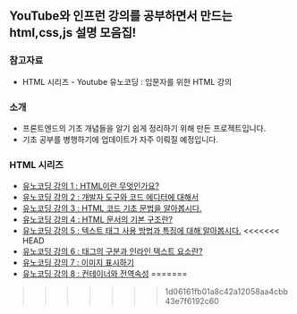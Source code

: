 ## YouTube와 인프런 강의를 공부하면서 만드는 html,css,js 설명 모음집!

### 참고자료

* HTML 시리즈 - Youtube 유노코딩 : 입문자를 위한 HTML 강의

### 소개

* 프론트엔드의 기초 개념들을 알기 쉽게 정리하기 위해 만든 프로젝트입니다.
* 기초 공부를 병행하기에 업데이트가 자주 이뤄질 예정입니다.

### HTML 시리즈
* [유노코딩 강의 1 : HTML이란 무엇인가요?](https://github.com/sangjun1126/HCJ_Basic/blob/main/Basic1.md)
* [유노코딩 강의 2 : 개발자 도구와 코드 에디터에 대해서](https://github.com/sangjun1126/HCJ_Basic/blob/main/Basic2.md)
* [유노코딩 강의 3 : HTML 코드 기초 문법을 알아봅시다.](https://github.com/sangjun1126/HCJ_Basic/blob/main/Basic3.md)
* [유노코딩 강의 4 : HTML 문서의 기본 구조란?](https://github.com/sangjun1126/HCJ_Basic/blob/main/Basic4.md)
* [유노코딩 강의 5 : 텍스트 태그 사용 방법과 특징에 대해 알아봅시다.](https://github.com/sangjun1126/HCJ_Basic/blob/main/Basic5.md)
<<<<<<< HEAD
* [유노코딩 강의 6 : 태그의 구분과 인라인 텍스트 요소란?](https://github.com/sangjun1126/HCJ_Basic/blob/main/Basic6.md)
* [유노코딩 강의 7 : 이미지 표시하기](https://github.com/sangjun1126/HCJ_Basic/blob/main/Basic7.md)
* [유노코딩 강의 8 : 컨테이너와 전역속성](https://github.com/sangjun1126/HCJ_Basic/blob/main/Basic8.md)
=======
>>>>>>> 1d06161fb01a8c42a12058aa4cbb43e7f6192c60
